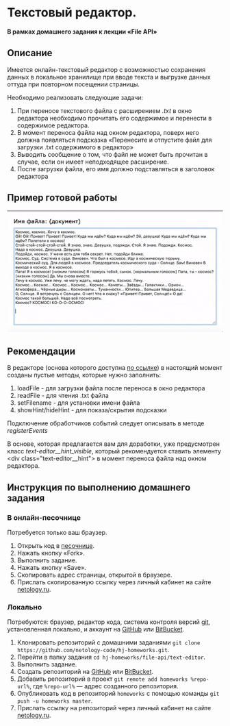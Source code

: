 # Текстовый редактор.

**В рамках домашнего задания к лекции «File API»**

## Описание

Имеется онлайн-текстовый редактор с возможностью сохранения данных в локальное хранилище при вводе текста и выгрузке данных оттуда при повторном посещении страницы.

Необходимо реализовать следующие задачи:

1. При переносе текстового файла с расширением *.txt* в окно редактора 
необходимо прочитать его содержимое и перенести в содержимое редактора.
2. В момент переноса файла над окном редактора, поверх него должна появляться 
подсказка «Перенесите и отпустите файл для загрузки .txt содержимого в редактор»
3. Выводить сообщение о том, что файл не может быть прочитан в случае,
если он имеет неподходящее расширение.
4. После загрузки файла, его имя должно подставляться в заголовок редактора

## Пример готовой работы

![пример работы редактора](./img/demo.gif)

## Рекомендации 

В редакторе (основа которого доступна [по ссылке](https://jsfiddle.net/usefulwebit/z3yscfgu/))
в настоящий момент созданы пустые методы, которые нужно заполнить:

1. loadFile - для загрузки файла после переноса в окно редактора
2. readFile - для чтения .txt файла
3. setFilename - для установки имени файла
4. showHint/hideHint - для показа/скрытия подсказки

Подключение обработчиков событий следует описывать в методе *registerEvents*

В основе, которая предлагается вам для доработки, уже предусмотрен 
класс *text-editor__hint_visible*, который рекомендуется ставить элементу
\<div class="text-editor__hint"\> в момент переноса файла над окном редактора.

## Инструкция по выполнению домашнего задания

### В онлайн-песочнице

Потребуется только ваш браузер.

1. Открыть код в [песочнице](https://jsfiddle.net/usefulwebit/z3yscfgu/).
2. Нажать кнопку «Fork».
3. Выполнить задание.
4. Нажать кнопку «Save».
5. Скопировать адрес страницы, открытой в браузере.
6. Прислать скопированную ссылку через личный кабинет на сайте [netology.ru](http://netology.ru/).    

### Локально

Потребуются: браузер, редактор кода, система контроля версий [git](https://git-scm.com), установленная локально, и аккаунт на [GitHub](https://github.com/) или [BitBucket](https://bitbucket.org/).

1. Клонировать репозиторий с домашними заданиями `git clone https://github.com/netology-code/hj-homeworks.git`.
2. Перейти в папку задания `cd hj-homeworks/file-api/text-editor`.
3. Выполнить задание.
4. Создать репозиторий на [GitHub](https://github.com/) или [BitBucket](https://bitbucket.org/).
5. Добавить репозиторий в проект `git remote add homeworks %repo-url%`, где `%repo-url%` — адрес созданного репозитория.
6. Опубликовать код в репозиторий `homeworks` с помощью команды `git push -u homeworks master`.
7. Прислать ссылку на репозиторий через личный кабинет на сайте [netology.ru](http://netology.ru/).
